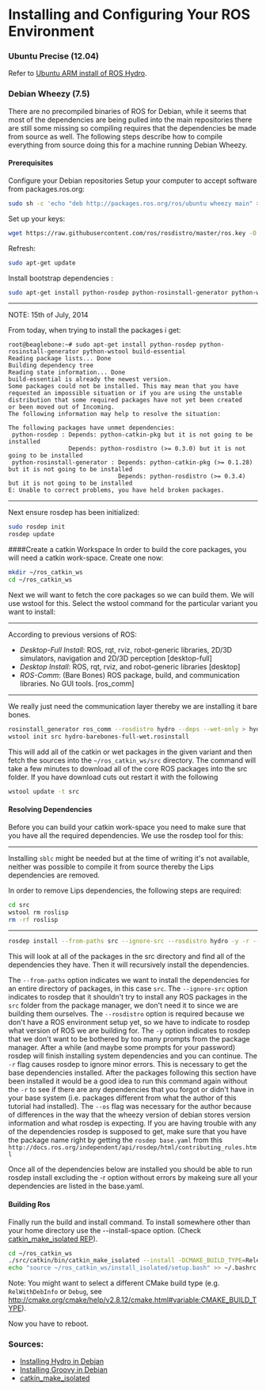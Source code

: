 # Installing and Configuring Your ROS Environment


### Ubuntu Precise (12.04)
Refer to [Ubuntu ARM install of ROS Hydro](http://wiki.ros.org/hydro/Installation/UbuntuARM).

### Debian Wheezy (7.5)
There are no precompiled binaries of ROS for Debian, while it seems that most of the dependencies are being pulled into the main repositories there are still some missing so compiling requires that the dependencies be made from source as well. The following steps describe how to compile everything from source doing this for a machine running Debian Wheezy.

#### Prerequisites
Configure your Debian repositories Setup your computer to accept software from packages.ros.org:

``` bash
sudo sh -c 'echo "deb http://packages.ros.org/ros/ubuntu wheezy main" > /etc/apt/sources.list.d/ros-latest.list'
```
Set up your keys:
``` bash
wget https://raw.githubusercontent.com/ros/rosdistro/master/ros.key -O - | sudo apt-key add -
```
Refresh:
```bash
sudo apt-get update
```

Install bootstrap dependencies :
```bash
sudo apt-get install python-rosdep python-rosinstall-generator python-wstool build-essential
```

----

NOTE: 15th of July, 2014

From today, when trying to install the packages i get:
```
root@beaglebone:~# sudo apt-get install python-rosdep python-rosinstall-generator python-wstool build-essential
Reading package lists... Done
Building dependency tree
Reading state information... Done
build-essential is already the newest version.
Some packages could not be installed. This may mean that you have
requested an impossible situation or if you are using the unstable
distribution that some required packages have not yet been created
or been moved out of Incoming.
The following information may help to resolve the situation:

The following packages have unmet dependencies:
 python-rosdep : Depends: python-catkin-pkg but it is not going to be installed
                 Depends: python-rosdistro (>= 0.3.0) but it is not going to be installed
 python-rosinstall-generator : Depends: python-catkin-pkg (>= 0.1.28) but it is not going to be installed
                               Depends: python-rosdistro (>= 0.3.4) but it is not going to be installed
E: Unable to correct problems, you have held broken packages.

```

----


Next ensure rosdep has been initialized:
```bash
sudo rosdep init
rosdep update
```

####Create a catkin Workspace
In order to build the core packages, you will need a catkin work-space. Create one now:
```bash
mkdir ~/ros_catkin_ws
cd ~/ros_catkin_ws
```
Next we will want to fetch the core packages so we can build them. We will use wstool for this. Select the wstool command for the particular variant you want to install:

---

According to previous versions of ROS:
- *Desktop-Full Install*: ROS, rqt, rviz, robot-generic libraries, 2D/3D simulators, navigation and 2D/3D perception [desktop-full]
- *Desktop Install*: ROS, rqt, rviz, and robot-generic libraries [desktop]
- *ROS-Comm*: (Bare Bones) ROS package, build, and communication libraries. No GUI tools. [ros_comm]

---

We really just need the communication layer thereby we are installing it bare bones.
```bash
rosinstall_generator ros_comm --rosdistro hydro --deps --wet-only > hydro-barebones-full-wet.rosinstall
wstool init src hydro-barebones-full-wet.rosinstall
```

This will add all of the catkin or wet packages in the given variant and then fetch the sources into the `~/ros_catkin_ws/src` directory. The command will take a few minutes to download all of the core ROS packages into the src folder.
If you have download cuts out restart it with the following
```bash
wstool update -t src
```

#### Resolving Dependencies
Before you can build your catkin work-space you need to make sure that you have all the required dependencies. We use the rosdep tool for this:

----

Installing `sblc` might be needed but at the time of writing it's not available, neither was possible to compile it from source thereby the Lips dependencies are removed.

In order to remove Lips dependencies, the following steps are required:
```bash
cd src
wstool rm roslisp
rm -rf roslisp
```

----


```bash
rosdep install --from-paths src --ignore-src --rosdistro hydro -y -r --os=debian:wheezy
```

This will look at all of the packages in the src directory and find all of the dependencies they have. Then it will recursively install the dependencies.

The `--from-paths` option indicates we want to install the dependencies for an entire directory of packages, in this case `src`.
The `--ignore-src` option indicates to rosdep that it shouldn't try to install any ROS packages in the `src` folder from the package manager, we don't need it to since we are building them ourselves.
The `--rosdistro` option is required because we don't have a ROS environment setup yet, so we have to indicate to rosdep what version of ROS we are building for.
The `-y` option indicates to rosdep that we don't want to be bothered by too many prompts from the package manager. After a while (and maybe some prompts for your password) rosdep will finish installing system dependencies and you can continue.
The `-r` flag causes rosdep to ignore minor errors. This is necessary to get the base dependencies installed. After the packages following this section have been installed it would be a good idea to run this command again without the `-r` to see if there are any dependencies that you forgot or didn't have in your base system (i.e. packages different from what the author of this tutorial had installed).
The `--os` flag was necessary for the author because of differences in the way that the wheezy version of debian stores version information and what rosdep is expecting. If you are having trouble with any of the dependencies rosdep is supposed to get, make sure that you have the package name right by getting the `rosdep base.yaml` from this `http://docs.ros.org/independent/api/rosdep/html/contributing_rules.html`

Once all of the dependencies below are installed you should be able to run rosdep install excluding the -r option without errors by makeing sure all your dependencies are listed in the base.yaml.



#### Building Ros

Finally run the build and install command. To install somewhere other than your home directory use the --install-space option. (Check [catkin_make_isolated REP](http://www.ros.org/reps/rep-0134.html)).

```bash
cd ~/ros_catkin_ws
./src/catkin/bin/catkin_make_isolated --install -DCMAKE_BUILD_TYPE=Release
echo "source ~/ros_catkin_ws/install_isolated/setup.bash" >> ~/.bashrc
```

Note: You might want to select a different CMake build type (e.g. `RelWithDebInfo` or `Debug`, see http://cmake.org/cmake/help/v2.8.12/cmake.html#variable:CMAKE_BUILD_TYPE).

Now you have to reboot.

### Sources:
- [Installing Hydro in Debian](http://wiki.ros.org/hydro/Installation/Debian)
- [Installing Groovy in Debian](http://wiki.ros.org/groovy/Installation/Debian)
- [catkin_make_isolated](http://www.ros.org/reps/rep-0134.html)
